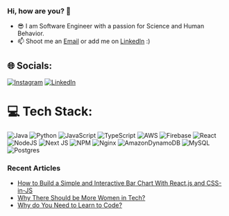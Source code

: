 
### Hi, how are you? 👋

- 😎 I am Software Engineer with a passion for Science and Human Behavior.
- 📫 Shoot me an [Email](mailto:i.kutyepov@gmail.com) or add me on [LinkedIn](https://www.linkedin.com/in/stacykutyepov) :)

## 🌐 Socials:
[![Instagram](https://img.shields.io/badge/Instagram-%23E4405F.svg?logo=Instagram&logoColor=white)](https://instagram.com/codemyjourney) [![LinkedIn](https://img.shields.io/badge/LinkedIn-%230077B5.svg?logo=linkedin&logoColor=white)](https://linkedin.com/in/stacykutyepov) 

# 💻 Tech Stack:
![Java](https://img.shields.io/badge/java-%23ED8B00.svg?style=for-the-badge&logo=java&logoColor=white) ![Python](https://img.shields.io/badge/python-3670A0?style=for-the-badge&logo=python&logoColor=ffdd54) ![JavaScript](https://img.shields.io/badge/javascript-%23323330.svg?style=for-the-badge&logo=javascript&logoColor=%23F7DF1E) ![TypeScript](https://img.shields.io/badge/typescript-%23007ACC.svg?style=for-the-badge&logo=typescript&logoColor=white) ![AWS](https://img.shields.io/badge/AWS-%23FF9900.svg?style=for-the-badge&logo=amazon-aws&logoColor=white) ![Firebase](https://img.shields.io/badge/firebase-%23039BE5.svg?style=for-the-badge&logo=firebase) ![React](https://img.shields.io/badge/react-%2320232a.svg?style=for-the-badge&logo=react&logoColor=%2361DAFB) ![NodeJS](https://img.shields.io/badge/node.js-6DA55F?style=for-the-badge&logo=node.js&logoColor=white) ![Next JS](https://img.shields.io/badge/Next-black?style=for-the-badge&logo=next.js&logoColor=white) ![NPM](https://img.shields.io/badge/NPM-%23000000.svg?style=for-the-badge&logo=npm&logoColor=white) ![Nginx](https://img.shields.io/badge/nginx-%23009639.svg?style=for-the-badge&logo=nginx&logoColor=white) ![AmazonDynamoDB](https://img.shields.io/badge/Amazon%20DynamoDB-4053D6?style=for-the-badge&logo=Amazon%20DynamoDB&logoColor=white) ![MySQL](https://img.shields.io/badge/mysql-%2300f.svg?style=for-the-badge&logo=mysql&logoColor=white) ![Postgres](https://img.shields.io/badge/postgres-%23316192.svg?style=for-the-badge&logo=postgresql&logoColor=white)

<h3>Recent Articles</h3>

- [How to Build a Simple and Interactive Bar Chart With React.js and CSS-in-JS](https://medium.com/swlh/how-to-build-a-simple-and-interactive-bar-chart-with-react-js-and-css-in-js-6d48f0924d25) 
- [Why There Should be More Women in Tech?](https://medium.com/@codemyjourney/why-there-should-be-more-women-in-tech-914c9b06ac9b)
- [Why do You Need to Learn to Code?](https://medium.com/@codemyjourney/why-do-you-need-to-learn-to-code-c2d62bd140a0)

